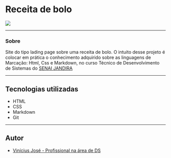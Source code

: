 # Receita de bolo

![](/Captura%20de%20Tela%202024-09-04%20%C3%A0s%2010.01.38.png)

---
### Sobre
Site do tipo lading page sobre uma receita de bolo. O intuito desse projeto é colocar em prática o conhecimento adquirido sobre as linguagens de Marcação: Html, Css e Markdown, no curso Técnico de Desenvolvimento de Sistemas do [SENAI JANDIRA](https://sp.senai.br/unidade/jandira/)

---
## Tecnologias utilizadas
- HTML
- CSS
- Markdown
- Git

---
## Autor

- [Vinícius José - Profissional na área de DS ](https://github.com/Vyneelric)
